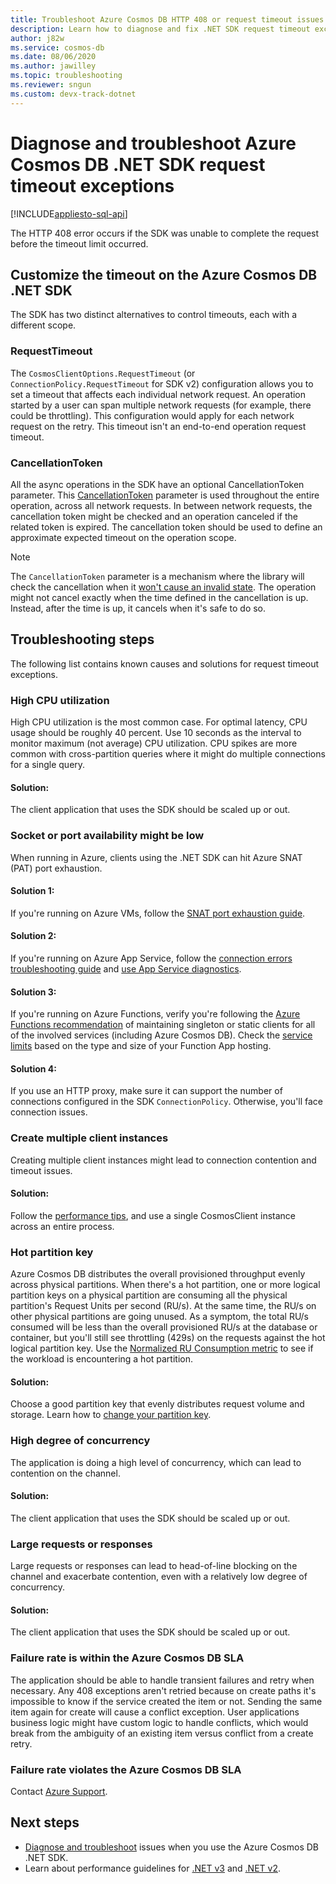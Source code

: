 ```yaml
---
title: Troubleshoot Azure Cosmos DB HTTP 408 or request timeout issues with the .NET SDK
description: Learn how to diagnose and fix .NET SDK request timeout exceptions.
author: j82w
ms.service: cosmos-db
ms.date: 08/06/2020
ms.author: jawilley
ms.topic: troubleshooting
ms.reviewer: sngun
ms.custom: devx-track-dotnet
---
```


# Diagnose and troubleshoot Azure Cosmos DB .NET SDK request timeout exceptions
[!INCLUDE[appliesto-sql-api](includes/appliesto-sql-api.md)]

The HTTP 408 error occurs if the SDK was unable to complete the request before the timeout limit occurred.

## Customize the timeout on the Azure Cosmos DB .NET SDK

The SDK has two distinct alternatives to control timeouts, each with a different scope.

### RequestTimeout

The `CosmosClientOptions.RequestTimeout` (or `ConnectionPolicy.RequestTimeout` for SDK v2) configuration allows you to set a timeout that affects each individual network request. An operation started by a user can span multiple network requests (for example, there could be throttling). This configuration would apply for each network request on the retry. This timeout isn't an end-to-end operation request timeout.

### CancellationToken

All the async operations in the SDK have an optional CancellationToken parameter. This [CancellationToken](/dotnet/standard/threading/how-to-listen-for-cancellation-requests-by-polling) parameter is used throughout the entire operation, across all network requests. In between network requests, the cancellation token might be checked and an operation canceled if the related token is expired. The cancellation token should be used to define an approximate expected timeout on the operation scope.

> [!NOTE]
> The `CancellationToken` parameter is a mechanism where the library will check the cancellation when it [won't cause an invalid state](https://devblogs.microsoft.com/premier-developer/recommended-patterns-for-cancellationtoken/). The operation might not cancel exactly when the time defined in the cancellation is up. Instead, after the time is up, it cancels when it's safe to do so.

## Troubleshooting steps
The following list contains known causes and solutions for request timeout exceptions.

### High CPU utilization
High CPU utilization is the most common case. For optimal latency, CPU usage should be roughly 40 percent. Use 10 seconds as the interval to monitor maximum (not average) CPU utilization. CPU spikes are more common with cross-partition queries where it might do multiple connections for a single query.

#### Solution:
The client application that uses the SDK should be scaled up or out.

### Socket or port availability might be low
When running in Azure, clients using the .NET SDK can hit Azure SNAT (PAT) port exhaustion.

#### Solution 1:
If you're running on Azure VMs, follow the [SNAT port exhaustion guide](troubleshoot-dot-net-sdk.md#snat).

#### Solution 2:
If you're running on Azure App Service, follow the [connection errors troubleshooting guide](../app-service/troubleshoot-intermittent-outbound-connection-errors.md#cause) and [use App Service diagnostics](https://azure.github.io/AppService/2018/03/01/Deep-Dive-into-TCP-Connections-in-App-Service-Diagnostics.html).

#### Solution 3:
If you're running on Azure Functions, verify you're following the [Azure Functions recommendation](../azure-functions/manage-connections.md#static-clients) of maintaining singleton or static clients for all of the involved services (including Azure Cosmos DB). Check the [service limits](../azure-functions/functions-scale.md#service-limits) based on the type and size of your Function App hosting.

#### Solution 4:
If you use an HTTP proxy, make sure it can support the number of connections configured in the SDK `ConnectionPolicy`. Otherwise, you'll face connection issues.

### Create multiple client instances
Creating multiple client instances might lead to connection contention and timeout issues.

#### Solution:
Follow the [performance tips](performance-tips-dotnet-sdk-v3-sql.md#sdk-usage), and use a single CosmosClient instance across an entire process.

### Hot partition key
Azure Cosmos DB distributes the overall provisioned throughput evenly across physical partitions. When there's a hot partition, one or more logical partition keys on a physical partition are consuming all the physical partition's Request Units per second (RU/s). At the same time, the RU/s on other physical partitions are going unused. As a symptom, the total RU/s consumed will be less than the overall provisioned RU/s at the database or container, but you'll still see throttling (429s) on the requests against the hot logical partition key. Use the [Normalized RU Consumption metric](monitor-normalized-request-units.md) to see if the workload is encountering a hot partition. 

#### Solution:
Choose a good partition key that evenly distributes request volume and storage. Learn how to [change your partition key](https://devblogs.microsoft.com/cosmosdb/how-to-change-your-partition-key/).

### High degree of concurrency
The application is doing a high level of concurrency, which can lead to contention on the channel.

#### Solution:
The client application that uses the SDK should be scaled up or out.

### Large requests or responses
Large requests or responses can lead to head-of-line blocking on the channel and exacerbate contention, even with a relatively low degree of concurrency.

#### Solution:
The client application that uses the SDK should be scaled up or out.

### Failure rate is within the Azure Cosmos DB SLA
The application should be able to handle transient failures and retry when necessary. Any 408 exceptions aren't retried because on create paths it's impossible to know if the service created the item or not. Sending the same item again for create will cause a conflict exception. User applications business logic might have custom logic to handle conflicts, which would break from the ambiguity of an existing item versus conflict from a create retry.

### Failure rate violates the Azure Cosmos DB SLA
Contact [Azure Support](https://aka.ms/azure-support).

## Next steps
* [Diagnose and troubleshoot](troubleshoot-dot-net-sdk.md) issues when you use the Azure Cosmos DB .NET SDK.
* Learn about performance guidelines for [.NET v3](performance-tips-dotnet-sdk-v3-sql.md) and [.NET v2](performance-tips.md).